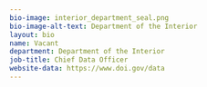 ```yaml
---
bio-image: interior_department_seal.png
bio-image-alt-text: Department of the Interior
layout: bio
name: Vacant
department: Department of the Interior
job-title: Chief Data Officer
website-data: https://www.doi.gov/data
---
```

